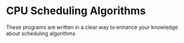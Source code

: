 # CPU Scheduling Algorithms
<p>These programs are written in a clear way to enhance your knowledge about scheduling algorithms</p>
